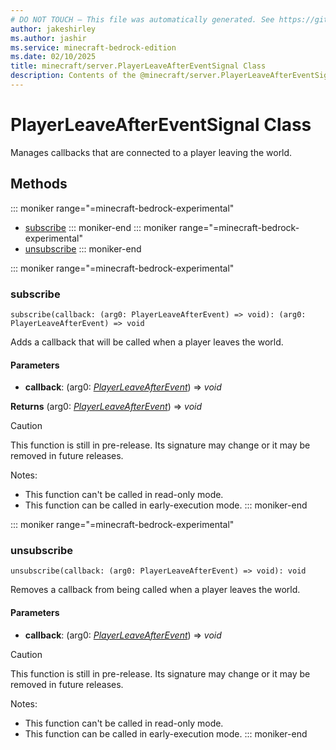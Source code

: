 ```yaml
---
# DO NOT TOUCH — This file was automatically generated. See https://github.com/mojang/minecraftapidocsgenerator to modify descriptions, examples, etc.
author: jakeshirley
ms.author: jashir
ms.service: minecraft-bedrock-edition
ms.date: 02/10/2025
title: minecraft/server.PlayerLeaveAfterEventSignal Class
description: Contents of the @minecraft/server.PlayerLeaveAfterEventSignal class.
---
```

# PlayerLeaveAfterEventSignal Class

Manages callbacks that are connected to a player leaving the world.

## Methods
::: moniker range="=minecraft-bedrock-experimental"
- [subscribe](#subscribe)
::: moniker-end
::: moniker range="=minecraft-bedrock-experimental"
- [unsubscribe](#unsubscribe)
::: moniker-end

::: moniker range="=minecraft-bedrock-experimental"
### **subscribe**
`
subscribe(callback: (arg0: PlayerLeaveAfterEvent) => void): (arg0: PlayerLeaveAfterEvent) => void
`

Adds a callback that will be called when a player leaves the world.

#### **Parameters**
- **callback**: (arg0: [*PlayerLeaveAfterEvent*](PlayerLeaveAfterEvent.md)) => *void*

**Returns** (arg0: [*PlayerLeaveAfterEvent*](PlayerLeaveAfterEvent.md)) => *void*

> [!CAUTION]
> This function is still in pre-release.  Its signature may change or it may be removed in future releases.
  
Notes:
- This function can't be called in read-only mode.
- This function can be called in early-execution mode.
::: moniker-end

::: moniker range="=minecraft-bedrock-experimental"
### **unsubscribe**
`
unsubscribe(callback: (arg0: PlayerLeaveAfterEvent) => void): void
`

Removes a callback from being called when a player leaves the world.

#### **Parameters**
- **callback**: (arg0: [*PlayerLeaveAfterEvent*](PlayerLeaveAfterEvent.md)) => *void*

> [!CAUTION]
> This function is still in pre-release.  Its signature may change or it may be removed in future releases.
  
Notes:
- This function can't be called in read-only mode.
- This function can be called in early-execution mode.
::: moniker-end
